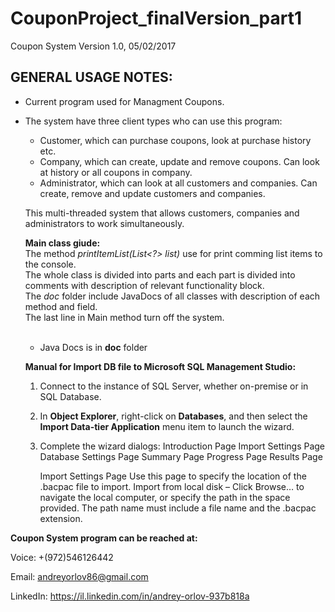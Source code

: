 # CouponProject_finalVersion_part1
Coupon System Version 1.0,  05/02/2017

GENERAL USAGE NOTES:
---------------------

- Current program used for Managment Coupons.
- The system have three client types who can use this program:
  - Customer, which can purchase coupons, look at purchase history etc.
  - Company, which can create, update and remove coupons. Can look at history or all coupons in company.
  - Administrator, which can look at all customers and companies. Can create, remove and update customers and companies.
  
  This multi-threaded system that allows customers, companies and administrators to work simultaneously.</br>
  
  <b>Main class giude:</b></br>
    The method *printItemList(List<?> list)* use for print comming list items to the console.</br>
    The whole class is divided into parts and each part is divided into comments with description of relevant functionality block.</br>
    The *doc* folder include JavaDocs of all classes with description of each method and field.</br>
    The last line in Main method turn off the system.</br></br>
    
  
  - Java Docs is in **doc** folder 
  
  <b> Manual for Import DB file to Microsoft SQL Management Studio:</b>
  
    1. Connect to the instance of SQL Server, whether on-premise or in SQL Database.
    2. In <b>Object Explorer</b>, right-click on <b>Databases</b>, and then select the <b>Import Data-tier Application</b> menu item to  launch the wizard.
    3. Complete the wizard dialogs:
          Introduction Page
          Import Settings Page
          Database Settings Page
          Summary Page
          Progress Page
          Results Page
     
        Import Settings Page
        Use this page to specify the location of the .bacpac file to import.
        Import from local disk – Click Browse… to navigate the local computer, or specify the path in the space provided. The path name must include a file name and the .bacpac extension.
  
<b>Coupon System program can be reached at:</b>

Voice: +(972)546126442

Email: andreyorlov86@gmail.com

LinkedIn: https://il.linkedin.com/in/andrey-orlov-937b818a
